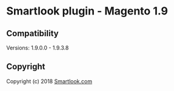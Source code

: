 # Smartlook plugin - Magento 1.9

## Compatibility

Versions: 1.9.0.0 - 1.9.3.8

## Copyright

Copyright (c) 2018 [Smartlook.com](https://www.smartlook.com/)
